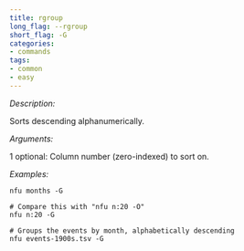 ```yaml
---
title: rgroup
long_flag: --rgroup
short_flag: -G
categories:
- commands
tags:
- common
- easy
---
```


*Description:*

Sorts descending alphanumerically.

*Arguments:*

1 optional: Column number (zero-indexed) to sort on.

*Examples:*

```shell
nfu months -G

# Compare this with "nfu n:20 -O"
nfu n:20 -G

# Groups the events by month, alphabetically descending
nfu events-1900s.tsv -G
```
